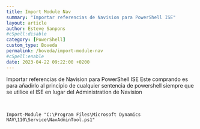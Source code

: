 ```yaml
---
title: Import Module Nav
summary: "Importar referencias de Navision para PowerShell ISE"
layout: article
author: Esteve Sanpons
#cSpell:disable
category: [PowerShell]
custom_type: Boveda
permalink: /boveda/import-module-nav
#cSpell:enable
date: 2023-04-22 09:22:00 +0200
---
```


Importar referencias de Navision para PowerShell ISE
Este comprando es para añadirlo al principio de cualquier sentencia de powershell siempre que se utilice el ISE en lugar del Administration de Navision

<br>

```
Import-Module "C:\Program Files\Microsoft Dynamics NAV\110\Service\NavAdminTool.ps1"
```
